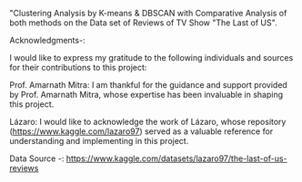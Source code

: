 "Clustering Analysis by K-means & DBSCAN with Comparative Analysis of both methods on the Data set of Reviews of TV Show "The Last of US".

Acknowledgments-:

I would like to express my gratitude to the following individuals and sources for their contributions to this project:

Prof. Amarnath Mitra: I am thankful for the guidance and support provided by Prof. Amarnath Mitra, whose expertise has been invaluable in shaping this project.

Lázaro: I would like to acknowledge the work of Lázaro, whose repository (https://www.kaggle.com/lazaro97) served as a valuable reference for understanding and implementing in this project.

Data Source -: https://www.kaggle.com/datasets/lazaro97/the-last-of-us-reviews
